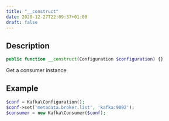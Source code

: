 ```yaml
---
title: "__construct"
date: 2020-12-27T22:09:37+01:00
draft: false
---
```

## Description
```php
public function __construct(Configuration $configuration) {}
```
Get a consumer instance
## Example
```php
$conf = Kafka\Configuration();
$conf->set('metadata.broker.list', 'kafka:9092');
$consumer = new Kafka\Consumer($conf);
```